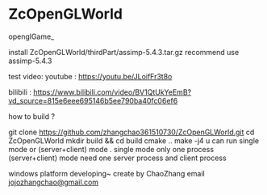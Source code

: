 # ZcOpenGLWorld
openglGame_

install ZcOpenGLWorld/thirdPart/assimp-5.4.3.tar.gz
recommend use assimp-5.4.3

test video:
youtube : https://youtu.be/JLoifFr3t8o

bilibili : https://www.bilibili.com/video/BV1QtUkYeEmB?vd_source=815e6eee695146b5ee790ba40fc06ef6

how to build ? 

git clone https://github.com/zhangchao361510730/ZcOpenGLWorld.git
cd  ZcOpenGLWorld
mkdir build && cd build
cmake ..
make -j4
u can run single mode or (server+client) mode . 
single mode only one process 
(server+client) mode need one server process and client process

windows platform developing~
create by ChaoZhang
email jojozhangchao@gmail.com
